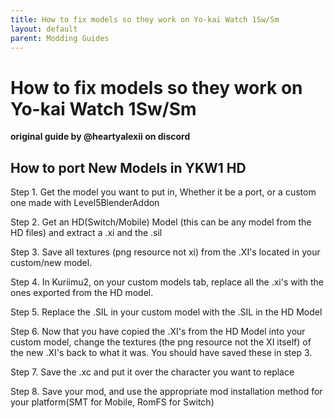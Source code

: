```yaml
---
title: How to fix models so they work on Yo-kai Watch 1Sw/Sm
layout: default
parent: Modding Guides
---
```


# How to fix models so they work on Yo-kai Watch 1Sw/Sm
**original guide by @heartyalexii on discord**

## How to port New Models in YKW1 HD

Step 1. 
Get the model you want to put in, Whether it be a port, or a custom one made with Level5BlenderAddon

Step 2. 
Get an HD(Switch/Mobile) Model (this can be any model from the HD files) and extract a .xi and the .sil

Step 3. 
Save all textures (png resource not xi) from the .XI's located in your custom/new model.

Step 4. 
In Kuriimu2, on your custom models tab, replace all the .xi's with the ones exported from the HD model.

Step 5. 
Replace the .SIL in your custom model with the .SIL in the HD Model

Step 6. 
Now that you have copied the .XI's from the HD Model into your custom model, change the textures (the png resource not the XI itself) of the new .XI's back to what it was. You should have saved these in step 3.

Step 7. 
Save the .xc and put it over the character you want to replace

Step 8. 
Save your mod, and use the appropriate mod installation method for your platform(SMT for Mobile, RomFS for Switch)

